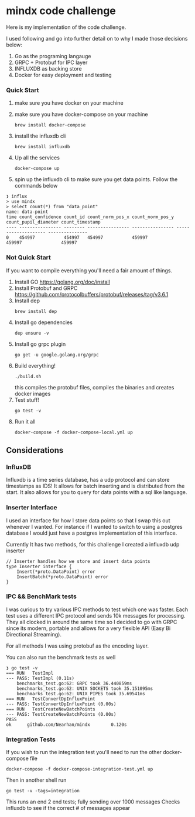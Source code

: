 # mindx code challenge

Here is my implementation of the code challenge.

I used following and go into further detail on to why I made those decisions below:

1. Go as the programing langauge
2. GRPC + Protobuf for IPC layer 
3. INFLUXDB as backing store
4. Docker for easy deployment and testing


### Quick Start

1. make sure you have docker on your machine
2. make sure you have docker-compose on your machine 
    ```
    brew install docker-compose
    ```
3. install the influxdb cli 
    ```
    brew install influxdb
    ```
4. Up all the services

    ```
    docker-compose up
    ```
5. spin up the influxdb cli to make sure you get data points. Follow the commands below

```
❯ influx
> use mindx
> select count(*) from "data_point"
name: data-point
time count_confidence count_id count_norm_pos_x count_norm_pos_y count_pupil_diameter count_timestamp
---- ---------------- -------- ---------------- ---------------- -------------------- ---------------
0    454997           454997   454997           459997           459997               459997
```


### Not Quick Start

If you want to compile everything you'll need a fair amount of things.

1. Install GO https://golang.org/doc/install
2. Install Protobuf and GRPC https://github.com/protocolbuffers/protobuf/releases/tag/v3.6.1
3. Install dep
    ```
    brew install dep
    ```
4. Install go dependencies
    ```
    dep ensure -v
    ```
5. Install go grpc plugin  
    ```
    go get -u google.golang.org/grpc
    ```
6. Build everything!
    ```
    ./build.sh
    ```
    this compiles the protobuf files, compiles the binaries and creates docker images 
7. Test stuff!
    ```
    go test -v 
    ```
8. Run it all
   ```
   docker-compose -f docker-compose-local.yml up
   ```


## Considerations

### InfluxDB

Influxdb is a time series database, has a udp protocol and can store timestamps as IDS!
It allows for batch inserting and is distributed from the start. 
It also allows for you to query for data points with a sql like language.

### Inserter Interface

I used an interface for how I store data points so that I swap this out whenever I wanted.
For instance if I wanted to switch to using a postgres database I would just have a postgres implementation
of this interface.

Currently It has two methods, for this challenge I created a influxdb udp inserter

```
// Inserter handles how we store and insert data points
type Inserter interface {
	Insert(*proto.DataPoint) error
	InsertBatch(*proto.DataPoint) error
}
```


### IPC && BenchMark tests

I was curious to try various IPC methods to test which one was faster.
Each test uses a different IPC protocol and sends 10k messages for processing.
They all clocked in around the same time so I decided to go with GRPC since its modern, portable and allows for a very flexible API (Easy Bi Directional Streaming).


For all methods I was using protobuf as the encoding layer.

You can also run the benchmark tests as well 
```
❯ go test -v
=== RUN   TestImpl
--- PASS: TestImpl (0.11s)
    benchmarks_test.go:62: GRPC took 36.440859ms
    benchmarks_test.go:62: UNIX SOCKETS took 35.151095ms
    benchmarks_test.go:62: UNIX PIPES took 35.69541ms
=== RUN   TestConvertDpInfluxPoint
--- PASS: TestConvertDpInfluxPoint (0.00s)
=== RUN   TestCreateNewBatchPoints
--- PASS: TestCreateNewBatchPoints (0.00s)
PASS
ok      github.com/Nearhan/mindx        0.120s
```

### Integration Tests

If you wish to run the integration test you'll need to run the other docker-compose file

```
docker-compose -f docker-compose-integration-test.yml up
```

Then in another shell run

```
go test -v -tags=integration
```

This runs an end 2 end tests; fully sending over 1000 messages
Checks influxdb to see if the correct # of messages appear